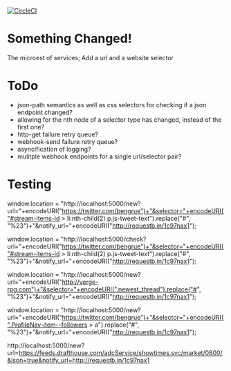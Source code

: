 [![CircleCI](https://circleci.com/gh/mcgrue/something-changed.svg?style=svg)](https://circleci.com/gh/mcgrue/something-changed)

Something Changed!
========
The microest of services; Add a url and a website selector

ToDo
========
* json-path semantics as well as css selectors for checking if a json endpoint changed?
* allowing for the nth node of a selector type has changed, instead of the first one?
* http-get failure retry queue?
* webhook-send failure retry queue?
* asyncification of logging?
* mulitple webhook endpoints for a single url/selector pair?

Testing
========
window.location = "http://localhost:5000/new?url="+encodeURI("https://twitter.com/bengrue")+"&selector="+encodeURI("#stream-items-id > li:nth-child(2) p.js-tweet-text").replace("#", "%23")+"&notify_url="+encodeURI("http://requestb.in/1c97nax1");

window.location = "http://localhost:5000/check?url="+encodeURI("https://twitter.com/bengrue")+"&selector="+encodeURI("#stream-items-id > li:nth-child(2) p.js-tweet-text").replace("#", "%23")+"&notify_url="+encodeURI("http://requestb.in/1c97nax1");


window.location = "http://localhost:5000/new?url="+encodeURI("http://verge-rpg.com")+"&selector="+encodeURI(".newest_thread").replace("#", "%23")+"&notify_url="+encodeURI("http://requestb.in/1c97nax1");

window.location = "http://localhost:5000/new?url="+encodeURI("https://twitter.com/bengrue")+"&selector="+encodeURI(".ProfileNav-item--followers > a").replace("#", "%23")+"&notify_url="+encodeURI("http://requestb.in/1c97nax1");

http://localhost:5000/new?url=https://feeds.drafthouse.com/adcService/showtimes.svc/market/0800/&json=true&notify_url=http://requestb.in/1c97nax1
